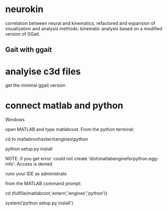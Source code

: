 # neurokin
correlation between neural and kinematics, refactored and expansion of visualization and analysis methods. kinematic analysis based on a modified version of GGait.


## Gait with ggait
# analyise c3d files

get the minimal ggait version
# connect matlab and python
Windows

open MATLAB and type matlabroot. From the python terminal:

cd to matlabroot\extern\engines\python

python setup.py install

NOTE: if you get error: could not create 'dist\matlabengineforpython.egg-info': Access is denied

runn your IDE as administrato

from the MATLAB command prompt:

cd (fullfile(matlabroot,'extern','engines','python'))

system('python setup.py install')
